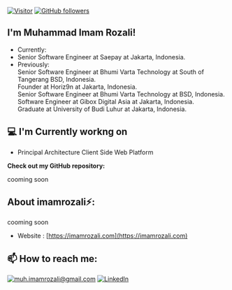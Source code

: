 [![Visitor](https://visitor-badge.laobi.icu/badge?page_id=imamrozali.imamrozali)](https://github.com/imamrozali) [![GitHub followers](https://img.shields.io/github/followers/imamrozali.svg?style=social&label=Follow)](https://github.com/imamrozali?tab=followers)

<h2> I'm Muhammad Imam Rozali!</h2>

- Currently:<br/>
 - </i> Senior Software Engineer at Saepay at Jakarta, Indonesia.<br/>
- Previously:<br/>
</i> Senior Software Engineer at Bhumi Varta Technology at South of Tangerang BSD, Indonesia.<br/>
</i> Founder at Horiz9n at Jakarta, Indonesia.<br/>
</i> Senior Software Engineer at Bhumi Varta Technology at BSD, Indonesia.<br/>
</i> Software Engineer at Gibox Digital Asia at Jakarta, Indonesia.<br/>
</i> Graduate at University of Budi Luhur at Jakarta, Indonesia.<br/>

<h2>💻 I'm Currently workng on</h2>

- Principal Architecture Client Side Web Platform

__Check out my GitHub repository:__

cooming soon

<h2> About imamrozali⚡:</h2>

cooming soon
 
- Website : [https://imamrozali.com](https://imamrozali.com)

<h2>📫 How to reach me:</h2>

<a href="mailto:muh.imamrozali@gmail.com">![muh.imamrozali@gmail.com](https://img.shields.io/badge/Gmail-D14836?style=for-the-badge&logo=gmail&logoColor=white)</a> <a href="https://www.linkedin.com/in/muhammad-imam-rozali-b84aa016a/">![LinkedIn](https://img.shields.io/badge/LinkedIn-0077B5?style=for-the-badge&logo=linkedin&logoColor=white)</a>

